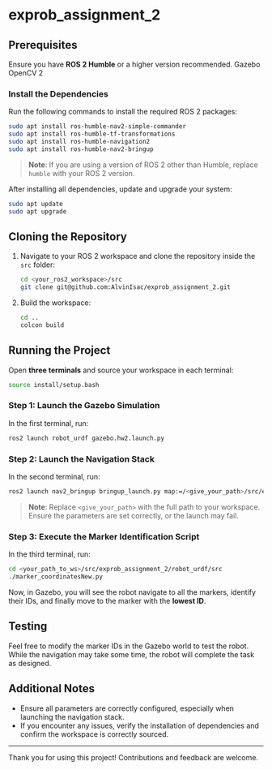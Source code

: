 # exprob_assignment_2

## Prerequisites

Ensure you have **ROS 2 Humble** or a higher version recommended.
Gazebo
OpenCV 2

### Install the Dependencies
Run the following commands to install the required ROS 2 packages:

```bash
sudo apt install ros-humble-nav2-simple-commander
sudo apt install ros-humble-tf-transformations
sudo apt install ros-humble-navigation2
sudo apt install ros-humble-nav2-bringup
```

> **Note**: If you are using a version of ROS 2 other than Humble, replace `humble` with your ROS 2 version.

After installing all dependencies, update and upgrade your system:

```bash
sudo apt update
sudo apt upgrade
```

## Cloning the Repository

1. Navigate to your ROS 2 workspace and clone the repository inside the `src` folder:
   ```bash
   cd <your_ros2_workspace>/src
   git clone git@github.com:AlvinIsac/exprob_assignment_2.git
   ```

2. Build the workspace:
   ```bash
   cd ..
   colcon build
   ```

## Running the Project

Open **three terminals** and source your workspace in each terminal:

```bash
source install/setup.bash
```

### Step 1: Launch the Gazebo Simulation
In the first terminal, run:

```bash
ros2 launch robot_urdf gazebo.hw2.launch.py
```

### Step 2: Launch the Navigation Stack
In the second terminal, run:

```bash
ros2 launch nav2_bringup bringup_launch.py map:=/<give_your_path>/src/exprob_assignment_2/robot_urdf/map/map.yaml
```

> **Note**: Replace `<give_your_path>` with the full path to your workspace. Ensure the parameters are set correctly, or the launch may fail.

### Step 3: Execute the Marker Identification Script
In the third terminal, run:

```bash
cd <your_path_to_ws>/src/exprob_assignment_2/robot_urdf/src
./marker_coordinatesNew.py
```

Now, in Gazebo, you will see the robot navigate to all the markers, identify their IDs, and finally move to the marker with the **lowest ID**.

## Testing

Feel free to modify the marker IDs in the Gazebo world to test the robot. While the navigation may take some time, the robot will complete the task as designed.

## Additional Notes

- Ensure all parameters are correctly configured, especially when launching the navigation stack.
- If you encounter any issues, verify the installation of dependencies and confirm the workspace is correctly sourced.

---

Thank you for using this project! Contributions and feedback are welcome.

